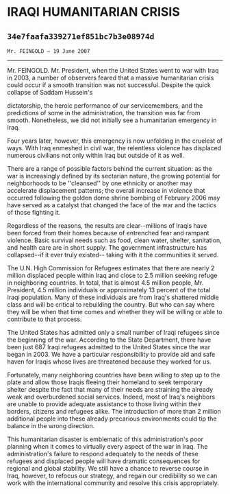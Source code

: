 # IRAQI HUMANITARIAN CRISIS
## `34e7faafa339271ef851bc7b3e08974d`
`Mr. FEINGOLD — 19 June 2007`

---


Mr. FEINGOLD. Mr. President, when the United States went to war with 
Iraq in 2003, a number of observers feared that a massive humanitarian 
crisis could occur if a smooth transition was not successful. Despite 
the quick collapse of Saddam Hussein's


dictatorship, the heroic performance of our servicemembers, and the 
predictions of some in the administration, the transition was far from 
smooth. Nonetheless, we did not initially see a humanitarian emergency 
in Iraq.

Four years later, however, this emergency is now unfolding in the 
cruelest of ways. With Iraq enmeshed in civil war, the relentless 
violence has displaced numerous civilians not only within Iraq but 
outside of it as well.

There are a range of possible factors behind the current situation: 
as the war is increasingly defined by its sectarian nature, the growing 
potential for neighborhoods to be ''cleansed'' by one ethnicity or 
another may accelerate displacement patterns; the overall increase in 
violence that occurred following the golden dome shrine bombing of 
February 2006 may have served as a catalyst that changed the face of 
the war and the tactics of those fighting it.

Regardless of the reasons, the results are clear--millions of Iraqis 
have been forced from their homes because of entrenched fear and 
rampant violence. Basic survival needs such as food, clean water, 
shelter, sanitation, and health care are in short supply. The 
government infrastructure has collapsed--if it ever truly existed--
taking with it the communities it served.

The U.N. High Commission for Refugees estimates that there are nearly 
2 million displaced people within Iraq and close to 2.5 million seeking 
refuge in neighboring countries. In total, that is almost 4.5 million 
people, Mr. President, 4.5 million individuals or approximately 13 
percent of the total Iraqi population. Many of these individuals are 
from Iraq's shattered middle class and will be critical to rebuilding 
the country. But who can say where they will be when that time comes 
and whether they will be willing or able to contribute to that process.

The United States has admitted only a small number of Iraqi refugees 
since the beginning of the war. According to the State Department, 
there have been just 687 Iraqi refugees admitted to the United States 
since the war began in 2003. We have a particular responsibility to 
provide aid and safe haven for Iraqis whose lives are threatened 
because they worked for us.

Fortunately, many neighboring countries have been willing to step up 
to the plate and allow those Iraqis fleeing their homeland to seek 
temporary shelter despite the fact that many of their needs are 
straining the already weak and overburdened social services. Indeed, 
most of Iraq's neighbors are unable to provide adequate assistance to 
those living within their borders, citizens and refugees alike. The 
introduction of more than 2 million additional people into these 
already precarious environments could tip the balance in the wrong 
direction.

This humanitarian disaster is emblematic of this administration's 
poor planning when it comes to virtually every aspect of the war in 
Iraq. The administration's failure to respond adequately to the needs 
of these refugees and displaced people will have dramatic consequences 
for regional and global stability. We still have a chance to reverse 
course in Iraq, however, to refocus our strategy, and regain our 
credibility so we can work with the international community and resolve 
this crisis appropriately.
